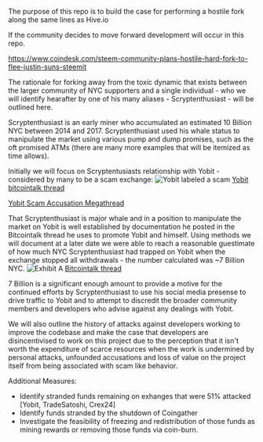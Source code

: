 The purpose of this repo is to build the case for performing a hostile fork along the same lines as Hive.io

If the community decides to move forward development will occur in this repo.

https://www.coindesk.com/steem-community-plans-hostile-hard-fork-to-flee-justin-suns-steemit 

The rationale for forking away from the toxic dynamic that exists between the larger community of NYC supporters and a single individual - who we will identify hearafter by one of his many aliases - Scryptenthusiast - will be outlined here.

Scryptenthusiast is an early miner who accumulated an estimated 10 Billion NYC between 2014 and 2017.  Scryptenthusiast used his whale status to manipulate the market using various pump and dump promises, such as the oft promised ATMs (there are many more examples that will be itemized as time allows).

Initially we will focus on Scryptentusiasts relationship with Yobit - considered by many to be a scam exchange:
![Yobit labeled a scam](https://media.discordapp.net/attachments/514103985104224256/700322880709328966/p.png?width=2160&height=284)
[Yobit bitcointalk thread](https://bitcointalk.org/index.php?topic=914975.0)

[Yobit Scam Accusation Megathread](https://bitcointalk.org/index.php?topic=5134358.0)

That Scryptenthusiast is major whale and in a position to manipulate the market on Yobit is well established by documentation he posted in the Bitcointalk thread he uses to promote Yobit and himself. Using methods we will document at a later date we were able to reach a reasonable guestimate of how much NYC Scryptenthusiast had trapped on Yobit when the exchange stopped all withdrawals - the number calculated was ~7 Billion NYC.
![Exhibit A](https://ip.bitcointalk.org/?u=https%3A%2F%2Fcdn.discordapp.com%2Fattachments%2F409847522282962955%2F601175424474546177%2Funknown.png&t=612&c=M6ufuweHAVhU5Q)
[Bitcointalk thread](https://bitcointalk.org/index.php?topic=2016963.msg53806740#msg53806740)

7 Billion is a significant enough amount to provide a motive for the continued efforts by Scryptenthusiast to use his social media presense to drive traffic to Yobit and to attempt to discredit the broader community members and developers who advise against any dealings with Yobit.

We will also outline the history of attacks against developers working to improve the codebase and make the case that developers are disincentivised to work on this project due to the perception that it isn't worth the expenditure of scarce resources when the work is undermined by personal attacks, unfounded accusations and loss of value on the project itself from being associated with scam like behavior.

Additional Measures:

* Identify stranded funds remaining on exhanges that were 51% attacked [Yobit, TradeSatoshi, Crex24]
* Identify funds stranded by the shutdown of Coingather
* Investigate the feasibility of freezing and redistribution of those funds as mining rewards or removing those funds via coin-burn.

